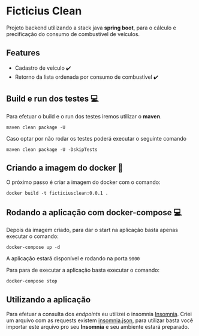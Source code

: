 # Ficticius Clean
Projeto backend utilizando a stack java __spring boot__, para o cálculo e precificação do consumo de combustível de veículos.

## Features
- Cadastro de veículo :heavy_check_mark:
- Retorno da lista ordenada por consumo de combustível :heavy_check_mark:

## Build e run dos testes :computer:
Para efetuar o build e o run dos testes iremos utilizar o __maven__.

`maven clean package -U`

Caso optar por não rodar os testes poderá executar o seguinte comando

`maven clean package -U -DskipTests`

## Criando a imagem do docker :scroll:
O próximo passo é criar a imagem do docker com o comando:

`docker build -t ficticiusclean:0.0.1 .`

## Rodando a aplicação com docker-compose :computer:
Depois da imagem criado, para dar o start na aplicação basta apenas executar o comando:

`docker-compose up -d`

A aplicação estará disponível e rodando na porta `9000`

Para para de executar a aplicação basta executar o comando:

`docker-compose stop`

## Utilizando a aplicação
Para efetuar a consulta dos *endpoints* eu utilizei o insomnia [Insomnia](https://insomnia.rest/download/). 
Criei um arquivo com as requests existem [insomnia.json](/insomnia.json), para utilizar
basta você importar este arquivo pro seu __Insomnia__ e seu ambiente estará preparado.
